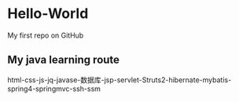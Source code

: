 # Hello-World
My first repo on GitHub
## My java learning route

html-css-js-jq-javase-数据库-jsp-servlet-Struts2-hibernate-mybatis-spring4-springmvc-ssh-ssm
